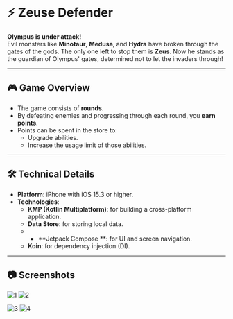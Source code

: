 # ⚡ Zeuse Defender

**Olympus is under attack!**  
Evil monsters like **Minotaur**, **Medusa**, and **Hydra** have broken through the gates of the gods. The only one left to stop them is **Zeus**. Now he stands as the guardian of Olympus' gates, determined not to let the invaders through!

---

## 🎮 Game Overview

- The game consists of **rounds**.  
- By defeating enemies and progressing through each round, you **earn points**.  
- Points can be spent in the store to:  
  - Upgrade abilities.  
  - Increase the usage limit of those abilities.

---

## 🛠 Technical Details

- **Platform**: iPhone with iOS 15.3 or higher.  
- **Technologies**:
  - **KMP (Kotlin Multiplatform)**: for building a cross-platform application.  
  - **Data Store**: for storing local data.
  - - **Jetpack  Compose **: for UI and  screen navigation.   
  - **Koin**: for dependency injection (DI).  

---

## 📷 Screenshots 

![1](https://github.com/user-attachments/assets/8ef90285-32b6-4f82-932e-366c293d471d)
![2](https://github.com/user-attachments/assets/17c931dc-eb96-48f6-8fb3-66389e66548c)

![3](https://github.com/user-attachments/assets/2fe1f11a-83be-4382-9164-a32dc10b71b9)
![4](https://github.com/user-attachments/assets/52bf0c8f-7864-4961-beaf-472e8471acd7)


